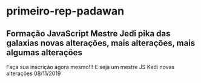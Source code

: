 # primeiro-rep-padawan
## Formação JavaScript Mestre Jedi pika das galaxias novas alterações, mais alterações, mais algumas alterações

Faça sua inscrição agora mesmo!!! E seja um mestre JS Kedi
novas alterações 08/11/2019
